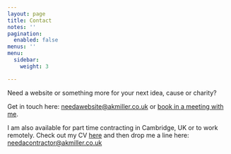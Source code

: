 ```yaml
---
layout: page
title: Contact
notes: ''
pagination:
  enabled: false
menus: ''
menu:
  sidebar:
    weight: 3

---
```

Need a website or something more for your next idea, cause or charity?

Get in touch here: [needawebsite@akmiller.co.uk](mailto:needawebsite@akmiller.co.uk) or <a href="" onclick="Calendly.initPopupWidget({url: 'https://calendly.com/akmiller-co-uk/30min?primary_color=ac4142'});return false;">book in a meeting with me</a>.

I am also available for part time contracting in Cambridge, UK or to work remotely. Check out my CV [here](/public/CV.pdf "CV") and then drop me a line here: [needacontractor@akmiller.co.uk](mailto:needacontractor@akmiller.co.uk)

<!-- Calendly link widget begin -->
<link href="https://assets.calendly.com/assets/external/widget.css" rel="stylesheet">
<script src="https://assets.calendly.com/assets/external/widget.js" type="text/javascript"></script>
<!-- Calendly link widget end -->